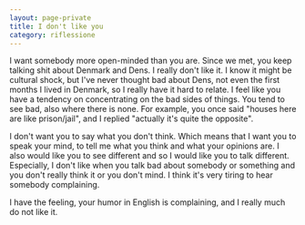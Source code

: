 ```yaml
--- 
layout: page-private
title: I don't like you
category: riflessione
---
```


I want somebody more open-minded than you are.
Since we met, you keep talking shit about Denmark and Dens.
I really don't like it. 
I know it might be cultural shock, but I've never thought bad about Dens, not
even the first months I lived in Denmark, so I really have it hard to relate.
I feel like you have a tendency on concentrating on the bad sides of things.
You tend to see bad, also where there is none.
For example, you once said "houses here are like prison/jail", and I replied
"actually it's quite the opposite".  

I don't want you to say what you don't think. 
Which means that I want you to speak your mind, 
to tell me what you think and what your opinions are.
I also would like you to see different 
and so I would like you to talk different.
Especially, I don't like when you talk bad about somebody or something 
and you don't really think it or you don't mind.
I think it's very tiring to hear somebody complaining.

I have the feeling, your humor in English is complaining, 
and I really much do not like it.
